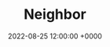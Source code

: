 ---
layout: post
title: "Neighbor"
img: neighbor/Neighbor_v5_Panel_1.png
date: 2022-08-25 12:00:00 +0000
description: Description
tag: [Comic]
comic:
    - neighbor/Neighbor_v5_Panel_1.png
    - neighbor/Neighbor_v5_Panel_2.png
    - neighbor/Neighbor_v5_Panel_3.png
    - neighbor/Neighbor_v5_Panel_4.png
---